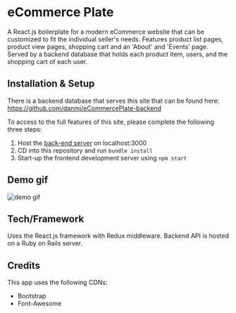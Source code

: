 # eCommerce Plate

A React.js boilerplate for a modern eCommerce website that can be customized to fit the individual seller's needs. Features product list pages, product view pages, shopping cart and an 'About' and 'Events' page. Served by a backend database that holds each product item, users, and the shopping cart of each user.

## Installation & Setup

There is a backend database that serves this site that can be found here: https://github.com/danmj/eCommercePlate-backend

To access to the full features of this site, please complete the following three steps:

1. Host the [back-end server](https://github.com/danmj/eCommercePlate-backend) on localhost:3000
2. CD into this repository and run ```bundle install```
2. Start-up the frontend development server using ```npm start```

## Demo gif

![demo gif](https://media.giphy.com/media/m9om4xAbSZ7Iq73Gzb/giphy.gif)

## Tech/Framework

Uses the React.js framework with Redux middleware. Backend API is hosted on a Ruby on Rails server.
 
## Credits

 This app uses the following CDNs:
  - Bootstrap
  - Font-Awesome
